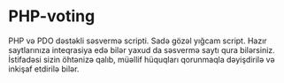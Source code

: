 # PHP-voting
PHP və PDO dəstəkli səsvermə scripti. Sadə gözəl yığcam script. Hazır saytlarınıza inteqrasiya edə bilər yaxud da səsvermə saytı qura bilərsiniz. İstifadəsi sizin öhtənizə qalıb, müəllif hüquqları qorunmaqla dəyişdirilə və inkişaf etdirilə bilər.
